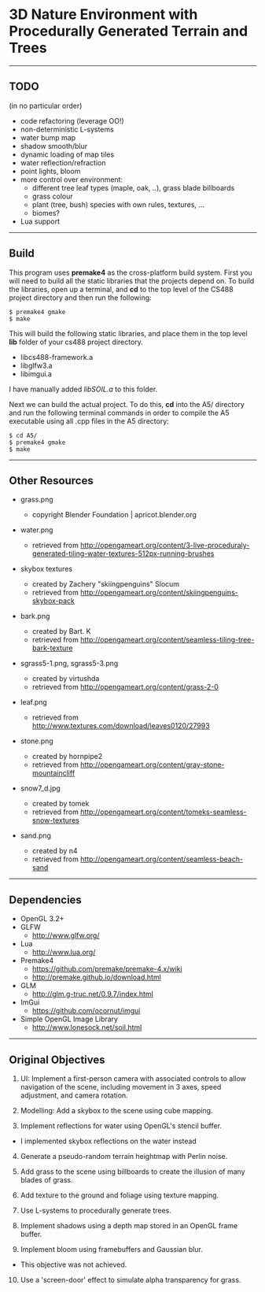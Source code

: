 # 3D Nature Environment with Procedurally Generated Terrain and Trees

---

## TODO
(in no particular order)

* code refactoring (leverage OO!)
* non-deterministic L-systems
* water bump map
* shadow smooth/blur
* dynamic loading of map tiles
* water reflection/refraction
* point lights, bloom
* more control over environment:
    * different tree leaf types (maple, oak, ..), grass blade billboards
    * grass colour
    * plant (tree, bush) species with own rules, textures, ...
    * biomes?
* Lua support

---

## Build
This program uses **premake4** as the cross-platform build system. First you will need to build all
the static libraries that the projects depend on. To build the libraries, open up a
terminal, and **cd** to the top level of the CS488 project directory and then run the
following:

    $ premake4 gmake
    $ make

This will build the following static libraries, and place them in the top level **lib**
folder of your cs488 project directory.
* libcs488-framework.a
* libglfw3.a
* libimgui.a

I have manually added *libSOIL.a* to this folder.

Next we can build the actual project.  To do this, **cd** into the A5/ directory and run the following terminal commands in order to compile the A5 executable using all .cpp files in the A5 directory:

    $ cd A5/
    $ premake4 gmake
    $ make

----

## Other Resources

* grass.png
    * copyright Blender Foundation | apricot.blender.org

* water.png
    * retrieved from http://opengameart.org/content/3-live-proceduraly-generated-tiling-water-textures-512px-running-brushes

* skybox textures
    * created by Zachery "skiingpenguins" Slocum
    * retrieved from http://opengameart.org/content/skiingpenguins-skybox-pack

* bark.png
    * created by Bart. K
    * retrieved from http://opengameart.org/content/seamless-tiling-tree-bark-texture

* sgrass5-1.png, sgrass5-3.png
    * created by virtushda
    * retrieved from http://opengameart.org/content/grass-2-0

* leaf.png
    * retrieved from http://www.textures.com/download/leaves0120/27993

* stone.png
    * created by hornpipe2
    * retrieved from http://opengameart.org/content/gray-stone-mountaincliff

* snow7_d.jpg
    * created by tomek
    * retrieved from http://opengameart.org/content/tomeks-seamless-snow-textures

* sand.png
    * created by n4
    * retrieved from http://opengameart.org/content/seamless-beach-sand

---

## Dependencies
* OpenGL 3.2+
* GLFW
    * http://www.glfw.org/
* Lua
    * http://www.lua.org/
* Premake4
    * https://github.com/premake/premake-4.x/wiki
    * http://premake.github.io/download.html
* GLM
    * http://glm.g-truc.net/0.9.7/index.html
* ImGui
    * https://github.com/ocornut/imgui
* Simple OpenGL Image Library
    * http://www.lonesock.net/soil.html

----

## Original Objectives

1. UI: Implement a first-person camera with associated controls to allow navigation of the scene, including movement in 3 axes, speed adjustment, and camera rotation.

2. Modelling: Add a skybox to the scene using cube mapping.

3. Implement reflections for water using OpenGL's stencil buffer.
  * I implemented skybox reflections on the water instead

4. Generate a pseudo-random terrain heightmap with Perlin noise.

5. Add grass to the scene using billboards to create the illusion of many blades of grass.

6. Add texture to the ground and foliage using texture mapping.

7. Use L-systems to procedurally generate trees.

8. Implement shadows using a depth map stored in an OpenGL frame buffer.

9. Implement bloom using framebuffers and Gaussian blur.
  * This objective was not achieved.

10. Use a 'screen-door' effect to simulate alpha transparency for grass.